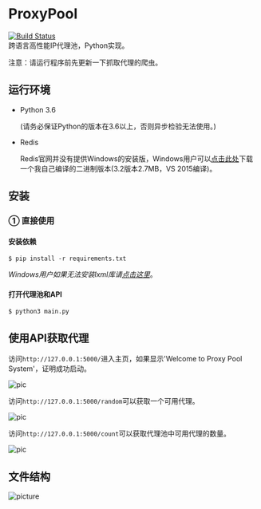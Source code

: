 # ProxyPool
[![Build Status](https://travis-ci.org/WiseDoge/ProxyPool.svg?branch=master)](https://travis-ci.org/WiseDoge/ProxyPool)   
跨语言高性能IP代理池，Python实现。    

注意：请运行程序前先更新一下抓取代理的爬虫。

## 运行环境

* Python 3.6

  (请务必保证Python的版本在3.6以上，否则异步检验无法使用。)

* Redis 

  Redis官网并没有提供Windows的安装版，Windows用户可以[点击此处](http://pan.baidu.com/s/1kVe6lc7)下载一个我自己编译的二进制版本(3.2版本2.7MB，VS 2015编译)。

## 安装

### ① 直接使用

#### 安装依赖

`$ pip install -r requirements.txt`

*Windows用户如果无法安装lxml库请[点击这里](http://www.lfd.uci.edu/~gohlke/pythonlibs/)*。

#### 打开代理池和API

`$ python3 main.py `


## 使用API获取代理

访问`http://127.0.0.1:5000/`进入主页，如果显示'Welcome to Proxy Pool System'，证明成功启动。

![pic](/docs/1.png)

访问`http://127.0.0.1:5000/random`可以获取一个可用代理。  

![pic](/docs/3.png)

访问`http://127.0.0.1:5000/count`可以获取代理池中可用代理的数量。  

![pic](/docs/2.png)


## 文件结构
![picture](/docs/4.png)
